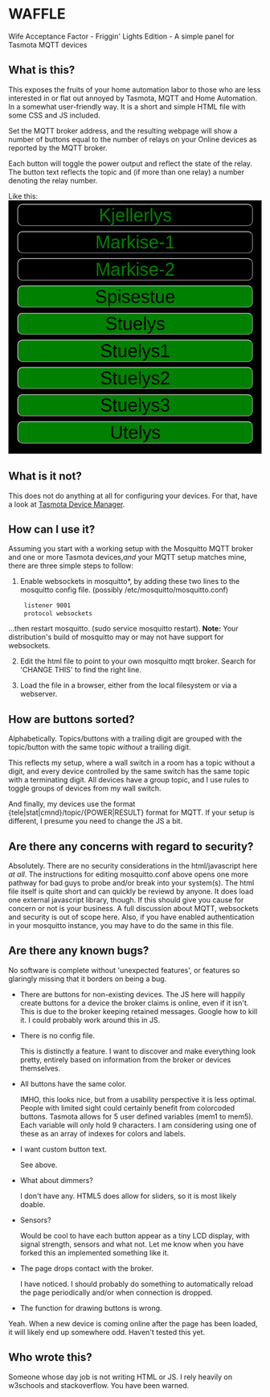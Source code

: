 # WAFFLE
Wife Acceptance Factor - Friggin' Lights Edition - A simple panel for Tasmota MQTT devices


## What is this?
This exposes the fruits of your home automation labor to those who are less interested in or flat out annoyed by Tasmota, MQTT and Home Automation. In a somewhat user-friendly way. It is a short and simple HTML file with some CSS and JS included. 

Set the MQTT broker address, and the resulting webpage will show a number of buttons equal to the number of relays on your Online devices as reported by the MQTT broker.

Each button will toggle the power output and reflect the state of the relay.
The button text reflects the topic and (if more than one relay) a number denoting the relay number.

Like this:
![WAFFLE](https://github.com/dagbdagb/waffle/blob/master/waffle.png)


## What is it not?
This does not do anything at all for configuring your devices. For that, have a look at [Tasmota Device Manager](https://github.com/jziolkowski/tdm).


## How can I use it?
Assuming you start with a working setup with the Mosquitto MQTT broker and one or more Tasmota devices,*and* your MQTT setup matches mine, there are three simple steps to follow:

1. Enable websockets in mosquitto*, by adding these two lines to the mosquitto config file. 
(possibly /etc/mosquitto/mosquitto.conf)

        listener 9001
        protocol websockets

...then restart mosquitto. (sudo service mosquitto restart).
**Note:** Your distribution's build of mosquitto may or may not have support for websockets.

2. Edit the html file to point to your own mosquitto mqtt broker.
Search for 'CHANGE THIS' to find the right line.

3. Load the file in a browser, either from the local filesystem or via a webserver. 


## How are buttons sorted?
Alphabetically. Topics/buttons with a trailing digit are grouped with the topic/button with the same topic *without* a trailing digit.

This reflects my setup, where a wall switch in a room has a topic without a digit, and every device controlled by the same switch has the same topic with a terminating digit. All devices have a group topic, and I use rules to toggle groups of devices from my wall switch.

And finally, my devices use the format {tele|stat|cmnd}/topic/{POWER|RESULT} format for MQTT. If your setup is different, I presume you need to change the JS a bit.


## Are there any concerns with regard to security?
Absolutely.
There are no security considerations in the html/javascript here *at all*.
The instructions for editing mosquitto.conf above opens one more pathway for bad guys to probe and/or break into your system(s).
The html file itself is quite short and can quickly be reviewd by anyone. It does load one external javascript library, though.
If this should give you cause for concern or not is your business. A full discussion about MQTT, websockets and security is out of scope here. Also, if you have enabled authentication in your mosquitto instance, you may have to do the same in this file.


## Are there any known bugs?
No software is complete without 'unexpected features', or features so glaringly missing that it borders on being a bug.

* There are buttons for non-existing devices.
    The JS here will happily create buttons for a device the broker claims is online, even if it isn't. This is due to the broker keeping retained messages. Google how to kill it. I could probably work around this in JS.

* There is no config file. 
    
    This is distinctly a feature. I want to discover and make everything look pretty, entirely based on information from the broker or devices themselves.

* All buttons have the same color.
    
    IMHO, this looks nice, but from a usability perspective it is less optimal. People with limited sight could certainly benefit from colorcoded buttons.
    Tasmota allows for 5 user defined variables (mem1 to mem5). Each variable will only hold 9 characters. I am considering using one of these as an array of indexes for colors and labels.

* I want custom button text.
    
    See above.
    
* What about dimmers?

    I don't have any. HTML5 does allow for sliders, so it is most likely doable.
 
 * Sensors?
    
    Would be cool to have each button appear as a tiny LCD display, with signal strength, sensors and what not. Let me know when you have forked this an implemented something like it.
    
* The page drops contact with the broker.

    I have noticed. I should probably do something to automatically reload the page periodically and/or when connection is dropped.

* The function for drawing buttons is wrong.

Yeah. When a new device is coming online after the page has been loaded, it will likely end up somewhere odd. Haven't tested this yet.

## Who wrote this?
Someone whose day job is not writing HTML or JS. I rely heavily on w3schools and stackoverflow. You have been warned.


